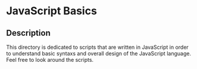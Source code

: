 # JavaScript Basics

## Description

This directory is dedicated to scripts that are written in JavaScript in order to understand basic syntaxs and overall design of the JavaScript language.
Feel free to look around the scripts.

